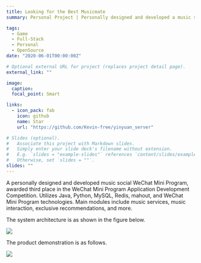 ```yaml
---
title: Looking for the Best Musicmate
summary: Personal Project | Personally designed and developed a music social WeChat mini-program, aiming to find the best friends through music.

tags:
  - Game
  - Full-Stack
  - Personal
  - OpenSource
date: "2020-06-01T00:00:00Z"

# Optional external URL for project (replaces project detail page).
external_link: ""

image:
  caption:
  focal_point: Smart

links:
  - icon_pack: fab
    icon: github
    name: Star
    url: "https://github.com/Kevin-free/yinyuan_server"

# Slides (optional).
#   Associate this project with Markdown slides.
#   Simply enter your slide deck's filename without extension.
#   E.g. `slides = "example-slides"` references `content/slides/example-slides.md`.
#   Otherwise, set `slides = ""`.
slides: ""
---
```


A personally designed and developed music social WeChat Mini Program, awarded third place in the WeChat Mini Program Application Development Competition. Utilizes Java, Python, MySQL, Redis, mahout, and WeChat Mini Program technologies. Main modules include music services, music interaction, exclusive recommendations, and more.

The system architecture is as shown in the figure below.

![](https://img.ifree258.top/yinyuan/docs/%E7%B3%BB%E7%BB%9F%E6%9E%B6%E6%9E%84%E5%9B%BE.png)

The product demonstration is as follows.

![](https://img.ifree258.top/yinyuan/docs/demo.gif)
